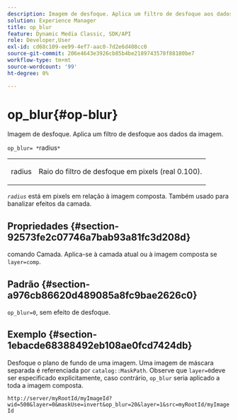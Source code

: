 ```yaml
---
description: Imagem de desfoque. Aplica um filtro de desfoque aos dados da imagem.
solution: Experience Manager
title: op_blur
feature: Dynamic Media Classic, SDK/API
role: Developer,User
exl-id: cd68c109-ee99-4ef7-aac0-7d2e6d408cc0
source-git-commit: 206e4643e3926cb85b4be2189743578f88180be7
workflow-type: tm+mt
source-wordcount: '99'
ht-degree: 0%

---
```


# op_blur{#op-blur}

Imagem de desfoque. Aplica um filtro de desfoque aos dados da imagem.

`op_blur= *`radius`*`

<table id="simpletable_1DD41D819BE74130A77ECFC28486F70A"> 
 <tr class="strow"> 
  <td class="stentry"> <p><span class="varname"> radius</span> </p> </td> 
  <td class="stentry"> <p>Raio do filtro de desfoque em pixels (real 0.100). </p></td> 
 </tr> 
</table>

*`radius`* está em pixels em relação à imagem composta. Também usado para banalizar efeitos da camada.

## Propriedades {#section-92573fe2c07746a7bab93a81fc3d208d}

comando Camada. Aplica-se à camada atual ou à imagem composta se `layer=comp`.

## Padrão {#section-a976cb86620d489085a8fc9bae2626c0}

`op_blur=0`, sem efeito de desfoque.

## Exemplo {#section-1ebacde68388492eb108ae0fcd7424db}

Desfoque o plano de fundo de uma imagem. Uma imagem de máscara separada é referenciada por `catalog::MaskPath`. Observe que `layer=0`deve ser especificado explicitamente, caso contrário, `op_blur` seria aplicado a toda a imagem composta.

`http://server/myRootId/myImageId?wid=500&layer=0&maskUse=invert&op_blur=20&layer=1&src=myRootId/myImageId`
